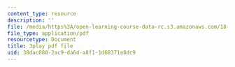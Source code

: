 ```yaml
---
content_type: resource
description: ''
file: /media/https%3A/open-learning-course-data-rc.s3.amazonaws.com/18-06sc-linear-algebra-fall-2011/38dac0802ac9da6da8f11d68371a8dc9_wuyAeWE3iIM.pdf
file_type: application/pdf
resourcetype: Document
title: 3play pdf file
uid: 38dac080-2ac9-da6d-a8f1-1d68371a8dc9
---
```

